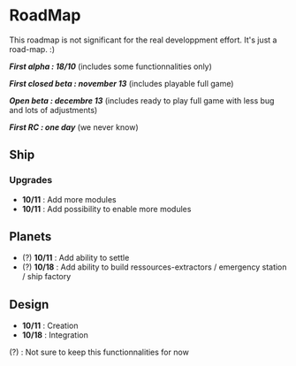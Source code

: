 # RoadMap
This roadmap is not significant for the real developpment effort. It's just a road-map. :)

***First alpha : 18/10*** (includes some functionnalities only)

***First closed beta : november 13*** (includes playable full game)

***Open beta : decembre 13*** (includes ready to play full game with less bug and lots of adjustments)

***First RC : one day*** (we never know)

## Ship

### Upgrades
 - **10/11** : Add more modules
 - **10/11** : Add possibility to enable more modules

## Planets
- (?) **10/11** : Add ability to settle
- (?) **10/18** : Add ability to build ressources-extractors / emergency station / ship factory

## Design
- **10/11**  : Creation
- **10/18** : Integration
 



(?) : Not sure to keep this functionnalities for now
